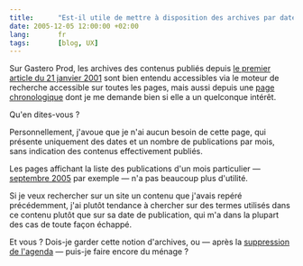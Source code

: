 ```yaml
--- 
title:      "Est-il utile de mettre à disposition des archives par date de publication ?" 
date: 2005-12-05 12:00:00 +02:00
lang:       fr 
tags:       [blog, UX]
---
```


Sur Gastero Prod, les archives des contenus publiés depuis [le premier article du 21 janvier 2001](/2001/01/vous-connaissez-arnold.html) sont bien entendu accessibles via le moteur de recherche accessible sur toutes les pages, mais aussi depuis une [page chronologique](/archives.html) dont je me demande bien si elle a un quelconque intérêt.

Qu'en dites-vous ?

Personnellement, j'avoue que je n'ai aucun besoin de cette page, qui présente uniquement des dates et un nombre de publications par mois, sans indication des contenus effectivement publiés.

Les pages affichant la liste des publications d'un mois particulier — [septembre 2005](/2005/09/) par exemple — n'a pas beaucoup plus d'utilité. 

Si je veux rechercher sur un site un contenu que j'avais repéré précédemment, j'ai plutôt tendance à chercher sur des termes utilisés dans ce contenu plutôt que sur sa date de publication, qui m'a dans la plupart des cas de toute façon échappé.

Et vous ? Dois-je garder cette notion d'archives, ou — après la [suppression de l'agenda](/2005/11/la-fin-de-l-agenda-gastero-prod.html) — puis-je faire encore du ménage ?
